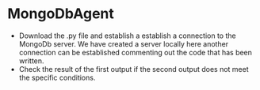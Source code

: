 # MongoDbAgent
* Download the .py file and establish a establish a connection to the MongoDb server. We have created a server locally here another connection can be established commenting out the code that has been written.
* Check the result of the first output if the second output does not meet the specific conditions.
